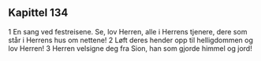 ## Kapittel 134

1 En sang ved festreisene. Se, lov Herren, alle i Herrens tjenere, dere som står i Herrens hus om nettene!
2 Løft deres hender opp til helligdommen og lov Herren!
3 Herren velsigne deg fra Sion, han som gjorde himmel og jord!
